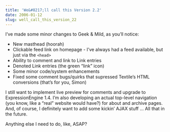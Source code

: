 ```yaml
---
title: 'We&#8217;ll call this Version 2.2'
date: 2006-01-12
slug: well_call_this_version_22
---
```

<p>I&#8217;ve made some minor changes to Geek &amp; Mild, as you&#8217;ll notice:</p>

<ul>
<li>New masthead (hoorah)</li>
<li>Clickable feed link on homepage - I&#8217;ve always had a feed available, but just via the <code>&lt;head&gt;</code></li>
<li>Ability to comment and link to Link entries</li>
<li>Denoted Link entries (the green &#8220;link&#8221; icon)</li>
<li>Some minor code/system enhancements</li>
<li>Fixed some comment bugs/quirks that supressed Textile&#8217;s HTML conversions (that&#8217;s for you, Simon)</li>
</ul>

<p>I still want to implement live preview for comments and upgrade to ExpressionEngine 1.4. I&#8217;m also developing an actual top-level navigation (you know, like a &#8220;real&#8221; website would have?) for about and archive pages. And, of course, I definitely want to add some kickin&#8217; AJAX stuff &#8230; All that in the future.</p>

<p>Anything else I need to do, like, ASAP?</p>
